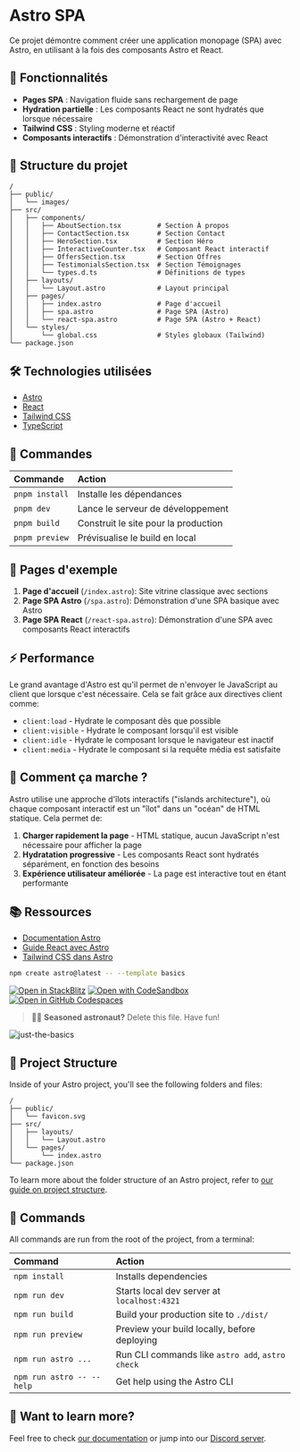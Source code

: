 # Astro SPA

Ce projet démontre comment créer une application monopage (SPA) avec Astro, en utilisant à la fois des composants Astro et React.

## 🚀 Fonctionnalités

- **Pages SPA** : Navigation fluide sans rechargement de page
- **Hydration partielle** : Les composants React ne sont hydratés que lorsque nécessaire
- **Tailwind CSS** : Styling moderne et réactif
- **Composants interactifs** : Démonstration d'interactivité avec React

## 📂 Structure du projet

```
/
├── public/
│   └── images/
├── src/
│   ├── components/
│   │   ├── AboutSection.tsx         # Section À propos
│   │   ├── ContactSection.tsx       # Section Contact
│   │   ├── HeroSection.tsx          # Section Héro
│   │   ├── InteractiveCounter.tsx   # Composant React interactif
│   │   ├── OffersSection.tsx        # Section Offres
│   │   ├── TestimonialsSection.tsx  # Section Témoignages
│   │   └── types.d.ts               # Définitions de types
│   ├── layouts/
│   │   └── Layout.astro             # Layout principal
│   ├── pages/
│   │   ├── index.astro              # Page d'accueil
│   │   ├── spa.astro                # Page SPA (Astro)
│   │   └── react-spa.astro          # Page SPA (Astro + React)
│   └── styles/
│       └── global.css               # Styles globaux (Tailwind)
└── package.json
```

## 🛠️ Technologies utilisées

- [Astro](https://astro.build)
- [React](https://reactjs.org)
- [Tailwind CSS](https://tailwindcss.com)
- [TypeScript](https://www.typescriptlang.org)

## 🧞 Commandes

| Commande       | Action                               |
| :------------- | :----------------------------------- |
| `pnpm install` | Installe les dépendances             |
| `pnpm dev`     | Lance le serveur de développement    |
| `pnpm build`   | Construit le site pour la production |
| `pnpm preview` | Prévisualise le build en local       |

## 🌟 Pages d'exemple

1. **Page d'accueil** (`/index.astro`): Site vitrine classique avec sections
2. **Page SPA Astro** (`/spa.astro`): Démonstration d'une SPA basique avec Astro
3. **Page SPA React** (`/react-spa.astro`): Démonstration d'une SPA avec composants React interactifs

## ⚡ Performance

Le grand avantage d'Astro est qu'il permet de n'envoyer le JavaScript au client que lorsque c'est nécessaire. Cela se fait grâce aux directives client comme:

- `client:load` - Hydrate le composant dès que possible
- `client:visible` - Hydrate le composant lorsqu'il est visible
- `client:idle` - Hydrate le composant lorsque le navigateur est inactif
- `client:media` - Hydrate le composant si la requête média est satisfaite

## 🧠 Comment ça marche ?

Astro utilise une approche d'îlots interactifs ("islands architecture"), où chaque composant interactif est un "îlot" dans un "océan" de HTML statique. Cela permet de:

1. **Charger rapidement la page** - HTML statique, aucun JavaScript n'est nécessaire pour afficher la page
2. **Hydratation progressive** - Les composants React sont hydratés séparément, en fonction des besoins
3. **Expérience utilisateur améliorée** - La page est interactive tout en étant performante

## 📚 Ressources

- [Documentation Astro](https://docs.astro.build)
- [Guide React avec Astro](https://docs.astro.build/en/guides/integrations-guide/react/)
- [Tailwind CSS dans Astro](https://docs.astro.build/en/guides/integrations-guide/tailwind/)

```sh
npm create astro@latest -- --template basics
```

[![Open in StackBlitz](https://developer.stackblitz.com/img/open_in_stackblitz.svg)](https://stackblitz.com/github/withastro/astro/tree/latest/examples/basics)
[![Open with CodeSandbox](https://assets.codesandbox.io/github/button-edit-lime.svg)](https://codesandbox.io/p/sandbox/github/withastro/astro/tree/latest/examples/basics)
[![Open in GitHub Codespaces](https://github.com/codespaces/badge.svg)](https://codespaces.new/withastro/astro?devcontainer_path=.devcontainer/basics/devcontainer.json)

> 🧑‍🚀 **Seasoned astronaut?** Delete this file. Have fun!

![just-the-basics](https://github.com/withastro/astro/assets/2244813/a0a5533c-a856-4198-8470-2d67b1d7c554)

## 🚀 Project Structure

Inside of your Astro project, you'll see the following folders and files:

```text
/
├── public/
│   └── favicon.svg
├── src/
│   ├── layouts/
│   │   └── Layout.astro
│   └── pages/
│       └── index.astro
└── package.json
```

To learn more about the folder structure of an Astro project, refer to [our guide on project structure](https://docs.astro.build/en/basics/project-structure/).

## 🧞 Commands

All commands are run from the root of the project, from a terminal:

| Command                   | Action                                           |
| :------------------------ | :----------------------------------------------- |
| `npm install`             | Installs dependencies                            |
| `npm run dev`             | Starts local dev server at `localhost:4321`      |
| `npm run build`           | Build your production site to `./dist/`          |
| `npm run preview`         | Preview your build locally, before deploying     |
| `npm run astro ...`       | Run CLI commands like `astro add`, `astro check` |
| `npm run astro -- --help` | Get help using the Astro CLI                     |

## 👀 Want to learn more?

Feel free to check [our documentation](https://docs.astro.build) or jump into our [Discord server](https://astro.build/chat).
